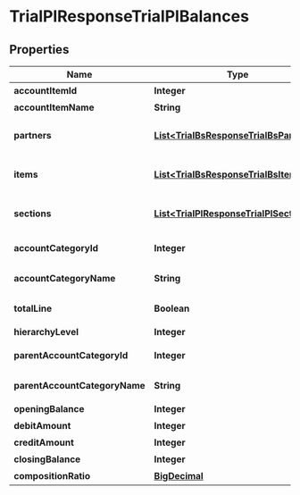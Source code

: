 

# TrialPlResponseTrialPlBalances

## Properties

Name | Type | Description | Notes
------------ | ------------- | ------------- | -------------
**accountItemId** | **Integer** | 勘定科目ID(勘定科目の時のみ含まれる) |  [optional]
**accountItemName** | **String** | 勘定科目名(勘定科目の時のみ含まれる) |  [optional]
**partners** | [**List&lt;TrialBsResponseTrialBsPartners&gt;**](TrialBsResponseTrialBsPartners.md) | breakdown_display_type:partner, account_item_display_type:account_item指定時のみ含まれる |  [optional]
**items** | [**List&lt;TrialBsResponseTrialBsItems&gt;**](TrialBsResponseTrialBsItems.md) | breakdown_display_type:item, account_item_display_type:account_item指定時のみ含まれる |  [optional]
**sections** | [**List&lt;TrialPlResponseTrialPlSections&gt;**](TrialPlResponseTrialPlSections.md) | breakdown_display_type:section, account_item_display_type:account_item指定時のみ含まれる |  [optional]
**accountCategoryId** | **Integer** | 勘定科目カテゴリーID(勘定科目カテゴリーの時のみ含まれる) |  [optional]
**accountCategoryName** | **String** | 勘定科目カテゴリー名(勘定科目カテゴリーの時のみ含まれる) |  [optional]
**totalLine** | **Boolean** | 合計行(勘定科目カテゴリー名の時のみ含まれる) |  [optional]
**hierarchyLevel** | **Integer** | 階層レベル |  [optional]
**parentAccountCategoryId** | **Integer** | 上位科目カテゴリーID(上層が存在する場合含まれる) |  [optional]
**parentAccountCategoryName** | **String** | 上位勘定科目カテゴリー名(上層が存在する場合含まれる) |  [optional]
**openingBalance** | **Integer** | 期首残高 |  [optional]
**debitAmount** | **Integer** | 借方金額 |  [optional]
**creditAmount** | **Integer** | 貸方金額 |  [optional]
**closingBalance** | **Integer** | 期末残高 |  [optional]
**compositionRatio** | [**BigDecimal**](BigDecimal.md) | 構成比 |  [optional]



